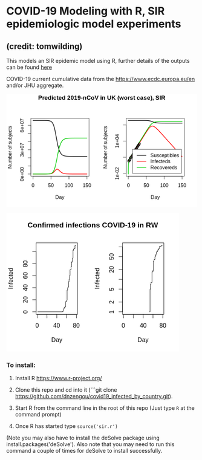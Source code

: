 # COVID-19 Modeling with R, SIR epidemiologic model experiments
## (credit: tomwilding)

This models an SIR epidemic model using R, further details of the outputs can be found [here](https://github.com/dnzengou/covid19_infected_by_country.git)


COVID-19 current cumulative data from the <https://www.ecdc.europa.eu/en> and/or JHU aggregate. 

![Susceptibles - Infected - Recovered curves for Uk](covid19_sir-predictive_plots/Rplot_covid19-UK_sir-plot.png)

![RW confirmed cumulative cases, 09042020](covid19_sir-predictive_plots/Rplot_covid19-RW_plot0.png)



### To install:

1. Install R
https://www.r-project.org/

2. Clone this repo and cd into it (```git clone https://github.com/dnzengou/covid19_infected_by_country.git).

3. Start R from the command line in the root of this repo (Just type ```R``` at the command prompt)

4. Once R has started type ```source('sir.r')```

(Note you may also have to install the deSolve package using install.packages('deSolve'). Also note that you may need to run this command a couple of times for deSolve to install successfully.
